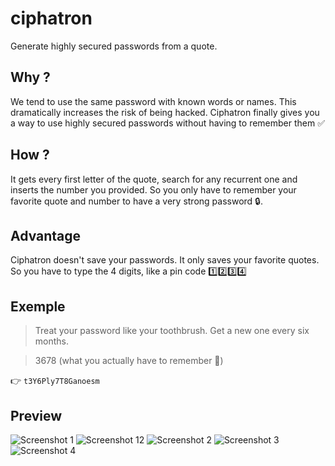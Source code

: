 # ciphatron

Generate highly secured passwords from a quote.

## Why ?

We tend to use the same password with known words or names. This dramatically
increases the risk of being hacked.
Ciphatron finally gives you a way to use highly secured passwords without having
to remember them ✅

## How ?

It gets every first letter of the quote, search for any recurrent one and
inserts the number you provided. So you only have to remember your favorite
quote and number to have a very strong password 🔒.

## Advantage

Ciphatron doesn't save your passwords. It only saves your favorite quotes. So
you have to type the 4 digits, like a pin code 1️⃣2️⃣3️⃣4️⃣

## Exemple

> Treat your password like your toothbrush. Get a new one every six months.

> 3678 (what you actually have to remember 🧠)

👉 `t3Y6Ply7T8Ganoesm`

## Preview

![Screenshot 1](preview/Screenshot_1.png)
![Screenshot 12](preview/Screenshot_12.png)
![Screenshot 2](preview/Screenshot_2.png)
![Screenshot 3](preview/Screenshot_3.png)
![Screenshot 4](preview/Screenshot_4.png)
